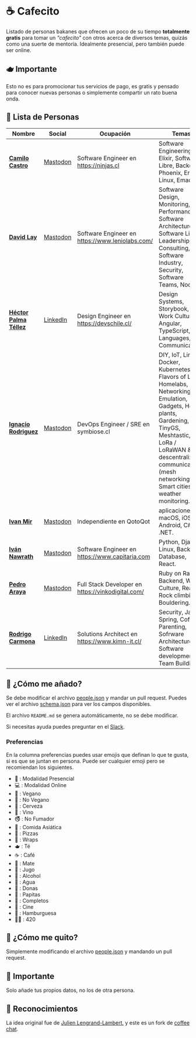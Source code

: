 # ☕ Cafecito

Listado de personas bakanes que ofrecen un poco de su tiempo **totalmente gratis** para tomar un _"cafecito"_ con otros acerca de diversos temas, quizás como una suerte de mentoría. Idealmente presencial, pero también puede ser online.

## 🫖 Importante

Esto no es para promocionar tus servicios de pago, es gratis y pensado para conocer nuevas personas
o simplemente compartir un rato buena onda.

## 🍪 Lista de Personas

|Nombre|Social|Ocupación|Temas|Ubicación|Preferencias|
|---|---|---|---|---|---|
|**[Camilo Castro](https://devschile.slack.com/team/U0SCJ8831)**|[Mastodon](https://genserver.social/clsource)|Software Engineer en https://ninjas.cl|Software Engineering, Elixir, Software Libre, Backend, Phoenix, Erlang, Linux, Emacs.|V Región / Chile|🌱, 🫖, 🍜, 👥, 💻|
|**[David Lay](https://devschile.slack.com/team/U0U9FBTK3)**|[Mastodon](https://devschile.social/@davidlaym)|Software Engineer en https://www.leniolabs.com/|Software Design, Monitoring, Performance, Software Architecture, Software Libre, Leadership, Consulting, Software Industry, Security, Software Teams, Node.js.|Santiago / Chile|👥, 💻, 🤖, 🏡, 🔨, 🧰, 🪚|
|**[Héctor Palma Téllez](https://calendar.google.com/calendar/u/0/appointments/schedules/AcZssZ2V_tFtUn7UZnDuyL_mk79FGM9uydaE0K1xAvbD2unotJlBC4pvBfNsCe65AqUfK2gGAf5qee7X)**|[LinkedIn](https://www.linkedin.com/in/hectorpalmatellez/)|Design Engineer en https://devschile.cl/|Design Systems, Storybook, Work Culture, Angular, TypeScript, Languages, Communication.|Santiago / Chile|🌱, 🫖, 🍜, 👥, 💻, 🚭|
|**[Ignacio Rodriguez](https://devschile.slack.com/team/UUU97K0TG)**|[Mastodon](https://devschile.slack.com/team/n0m34cu3rd0d37u53r)|DevOps Engineer / SRE en symbiose.cl|DIY, IoT, Linux, Docker, Kubernetes, Flavors of Linux, Homelabs, Networking, Emulation, Gadgets, House plants, Gardening, TinyGS, Meshtastic, LoRa / LoRaWAN & descentralized communications (mesh networking), Smart cities and weather monitoring.|Santiago / Chile|🍖, 🍺, 🍩, 🍔, 🌭, 🍕, 🥂, 🚭, 🌯, 🍜, 🫖, 💻|
|**[Ivan Mir](https://devschile.slack.com/team/UDBJAJTCL)**|[Mastodon](https://mas.to/@ivmirx)|Independiente en QotoQot|aplicaciones, macOS, iOS, Android, C#, .NET.|Valdivia / Chile|👥, 💻|
|**[Iván Nawrath](https://devschile.slack.com/team/U3XP842H1)**|[Mastodon](https://devschile.slack.com/team/U3XP842H1)|Software Engineer en https://www.capitaria.com|Python, Django, Linux, Backend, Database, React.|Concepción / Chile|🍖, 🍺, 🍩, 🍔, 🌭, 🍕, 🥂, 🚭, 🌯, 🍜|
|**[Pedro Araya](https://devschile.slack.com/team/U0SCJ8831)**|[Mastodon](https://github.com/pedroFP)|Full Stack Developer en https://vinkodigital.com/|Ruby on Rails, Backend, Work Culture, React, Rock climbing / Bouldering.|Lisboa / Portugal|🍕, 🧗‍♂️, 🍜, 💻, 🥂|
|**[Rodrigo Carmona](https://devschile.slack.com/team/U8N65AW3Z)**|[LinkedIn](https://www.linkedin.com/in/rcarmonad/)|Solutions Architect en https://www.kimn-it.cl/|Security, Java, Spring, Coffee, Parenting, Sofrware Architecture, Software development, Team Building.|Santiago / Chile|👥, 💻, 🍺, 🚭, 🍕, 🫖, ☕, 🌭|

## 🍰 ¿Cómo me añado?

Se debe modificar el archivo [people.json](https://github.com/devschile/cafecito/blob/main/people.json) y mandar un pull request. Puedes ver el archivo [schema.json](https://github.com/devschile/cafecito/blob/main/schema.json) para ver los campos disponibles.

El archivo `README.md` se genera automáticamente, no se debe modificar.

Si necesitas ayuda puedes preguntar en el [Slack](https://join.slack.com/t/devschile/shared_invite/zt-28po3lsc2-XZd7gJzd_sKl6RJqnYqFkw).

### Preferencias

En la columna preferencias puedes usar emojis que definan lo que te gusta, si es que se juntan en persona.
Puede ser cualquier emoji pero se recomiendan los siguientes.

- 👥 : Modalidad Presencial
- 💻 : Modalidad Online
- 🌱 : Vegano
- 🍖 : No Vegano
- 🍺 : Cerveza
- 🍷 : Vino
- 🚭 : No Fumador
- 🍜 : Comida Asiática
- 🍕 : Pizzas
- 🌯 : Wraps
- 🫖 : Té
- ☕ : Café
- 🧉 : Mate
- 🍹 : Jugo
- 🥂 : Alcohol
- 🚰 : Agua
- 🍩 : Donas
- 🍟 : Papitas
- 🌭 : Completos
- 🍿 : Cine
- 🍔 : Hamburguesa
- 😶‍🌫️ : 420
  

## 🌿 ¿Cómo me quito?

Simplemente modificando el archivo [people.json](https://github.com/devschile/cafecito/blob/main/people.json) y mandando un pull request.

## 🧉 Importante

Solo añade tus propios datos, no los de otra persona.

## 🌱 Reconocimientos

La idea original fue de [Julien Lengrand-Lambert.](https://www.linkedin.com/in/julienlengrand/)
y este es un fork de [coffee chat](https://github.com/fharper/coffeechat/tree/main).
